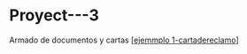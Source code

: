 # Proyect---3
Armado de documentos y cartas 
[[ejemmplo 1-cartadereclamo](https://docs.google.com/document/d/1aH8z3Mr3KTrEw_d3vJ3uH9eado55ExF2Lm91YF4d4QY/edit?tab=t.0)]
